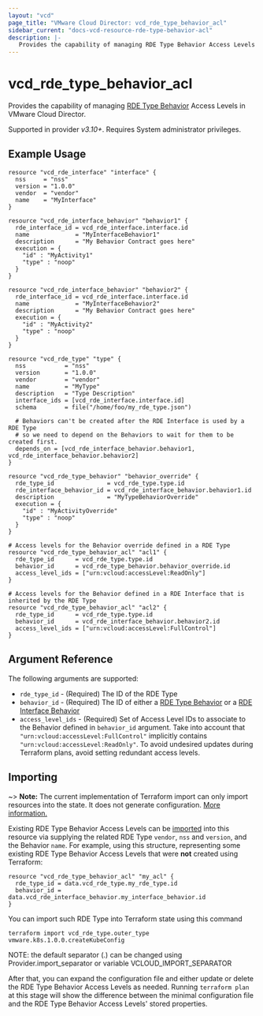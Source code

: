 ```yaml
---
layout: "vcd"
page_title: "VMware Cloud Director: vcd_rde_type_behavior_acl"
sidebar_current: "docs-vcd-resource-rde-type-behavior-acl"
description: |-
   Provides the capability of managing RDE Type Behavior Access Levels in VMware Cloud Director.
---
```


# vcd\_rde\_type\_behavior\_acl

Provides the capability of managing [RDE Type Behavior](/providers/vmware/vcd/latest/docs/resources/rde_type_behavior) Access Levels
in VMware Cloud Director.

Supported in provider *v3.10+*. Requires System administrator privileges.

## Example Usage

```hcl
resource "vcd_rde_interface" "interface" {
  nss     = "nss"
  version = "1.0.0"
  vendor  = "vendor"
  name    = "MyInterface"
}

resource "vcd_rde_interface_behavior" "behavior1" {
  rde_interface_id = vcd_rde_interface.interface.id
  name             = "MyInterfaceBehavior1"
  description      = "My Behavior Contract goes here"
  execution = {
    "id" : "MyActivity1"
    "type" : "noop"
  }
}

resource "vcd_rde_interface_behavior" "behavior2" {
  rde_interface_id = vcd_rde_interface.interface.id
  name             = "MyInterfaceBehavior2"
  description      = "My Behavior Contract goes here"
  execution = {
    "id" : "MyActivity2"
    "type" : "noop"
  }
}

resource "vcd_rde_type" "type" {
  nss           = "nss"
  version       = "1.0.0"
  vendor        = "vendor"
  name          = "MyType"
  description   = "Type Description"
  interface_ids = [vcd_rde_interface.interface.id]
  schema        = file("/home/foo/my_rde_type.json")

  # Behaviors can't be created after the RDE Interface is used by a RDE Type
  # so we need to depend on the Behaviors to wait for them to be created first.
  depends_on = [vcd_rde_interface_behavior.behavior1, vcd_rde_interface_behavior.behavior2]
}

resource "vcd_rde_type_behavior" "behavior_override" {
  rde_type_id               = vcd_rde_type.type.id
  rde_interface_behavior_id = vcd_rde_interface_behavior.behavior1.id
  description               = "MyTypeBehaviorOverride"
  execution = {
    "id" : "MyActivityOverride"
    "type" : "noop"
  }
}

# Access levels for the Behavior override defined in a RDE Type
resource "vcd_rde_type_behavior_acl" "acl1" {
  rde_type_id      = vcd_rde_type.type.id
  behavior_id      = vcd_rde_type_behavior.behavior_override.id
  access_level_ids = ["urn:vcloud:accessLevel:ReadOnly"]
}

# Access levels for the Behavior defined in a RDE Interface that is inherited by the RDE Type
resource "vcd_rde_type_behavior_acl" "acl2" {
  rde_type_id      = vcd_rde_type.type.id
  behavior_id      = vcd_rde_interface_behavior.behavior2.id
  access_level_ids = ["urn:vcloud:accessLevel:FullControl"]
}
```

## Argument Reference

The following arguments are supported:

* `rde_type_id` - (Required) The ID of the RDE Type
* `behavior_id` - (Required) The ID of either a [RDE Type Behavior](/providers/vmware/vcd/latest/docs/resources/rde_type_behavior)
  or a [RDE Interface Behavior](/providers/vmware/vcd/latest/docs/resources/rde_interface_behavior)
* `access_level_ids` - (Required) Set of Access Level IDs to associate to the Behavior defined in `behavior_id` argument.
  Take into account that `"urn:vcloud:accessLevel:FullControl"` implicitly contains `"urn:vcloud:accessLevel:ReadOnly"`.
  To avoid undesired updates during Terraform plans, avoid setting redundant access levels.

## Importing

~> **Note:** The current implementation of Terraform import can only import resources into the state. It does not generate
configuration. [More information.][docs-import]

Existing RDE Type Behavior Access Levels can be [imported][docs-import] into this resource via supplying the related RDE Type `vendor`, `nss` and `version`, and
the Behavior `name`.
For example, using this structure, representing some existing RDE Type Behavior Access Levels that were **not** created using Terraform:

```hcl
resource "vcd_rde_type_behavior_acl" "my_acl" {
  rde_type_id = data.vcd_rde_type.my_rde_type.id
  behavior_id = data.vcd_rde_interface_behavior.my_interface_behavior.id
}
```

You can import such RDE Type into Terraform state using this command

```
terraform import vcd_rde_type.outer_type vmware.k8s.1.0.0.createKubeConfig
```

NOTE: the default separator (.) can be changed using Provider.import_separator or variable VCLOUD_IMPORT_SEPARATOR

[docs-import]:https://www.terraform.io/docs/import/

After that, you can expand the configuration file and either update or delete the RDE Type Behavior Access Levels as needed. Running `terraform plan`
at this stage will show the difference between the minimal configuration file and the RDE Type Behavior Access Levels' stored properties.

